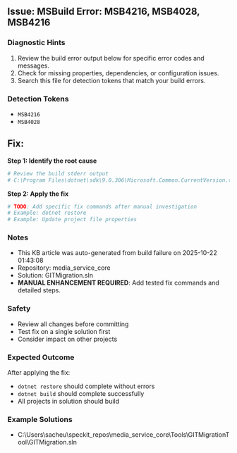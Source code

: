 ## Issue: MSBuild Error: MSB4216, MSB4028, MSB4216

### Diagnostic Hints
1. Review the build error output below for specific error codes and messages.
2. Check for missing properties, dependencies, or configuration issues.
3. Search this file for detection tokens that match your build errors.

### Detection Tokens
- `MSB4216`
- `MSB4028`

## Fix:

**Step 1: Identify the root cause**
```powershell
# Review the build stderr output
# C:\Program Files\dotnet\sdk\9.0.306\Microsoft.Common.CurrentVersion.targets(3455,5): error MSB4216: Could not run the "GenerateResource" task because MSBuild could not create or connect to a task host with runtime "NET" and architecture "x86".  Please ensure that (1) the requested runtime and/or architecture are available on the machine, and (2) that the required executable "C:\Program Files\dotnet\sdk\9.0.306\MSBuild.dll" exists and can be run. [C:\Users\sacheu\speckit_repos\media_service_core\...
```

**Step 2: Apply the fix**
```powershell
# TODO: Add specific fix commands after manual investigation
# Example: dotnet restore
# Example: Update project file properties
```

### Notes
- This KB article was auto-generated from build failure on 2025-10-22 01:43:08
- Repository: media_service_core
- Solution: GITMigration.sln
- **MANUAL ENHANCEMENT REQUIRED**: Add tested fix commands and detailed steps.

### Safety
- Review all changes before committing
- Test fix on a single solution first
- Consider impact on other projects

### Expected Outcome
After applying the fix:
- `dotnet restore` should complete without errors
- `dotnet build` should complete successfully
- All projects in solution should build

### Example Solutions
- C:\Users\sacheu\speckit_repos\media_service_core\Tools\GITMigrationTool\GITMigration.sln
